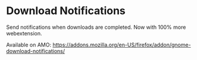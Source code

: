 # Download Notifications

Send notifications when downloads are completed. Now with 100% more webextension.

Available on AMO: https://addons.mozilla.org/en-US/firefox/addon/gnome-download-notifications/
